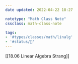 ```yaml
---
date updated: 2022-04-22 18:27

notetype: "Math Class Note"
cssclass: math-class-note

tags: 
- '#types/classes/math/linalg'
- '#status/🚧'
---
```


[[18.06 Linear Algebra Strang]]